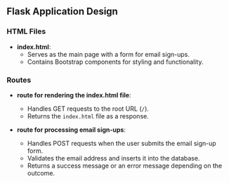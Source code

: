 ## Flask Application Design

### HTML Files
- **index.html**:
  - Serves as the main page with a form for email sign-ups.
  - Contains Bootstrap components for styling and functionality.

### Routes
- **route for rendering the index.html file**:
  - Handles GET requests to the root URL (`/`).
  - Returns the `index.html` file as a response.

- **route for processing email sign-ups**:
  - Handles POST requests when the user submits the email sign-up form.
  - Validates the email address and inserts it into the database.
  - Returns a success message or an error message depending on the outcome.